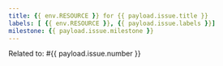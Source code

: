 ```yaml
---
title: {{ env.RESOURCE }} for {{ payload.issue.title }}
labels: [ {{ env.RESOURCE }}, {{ payload.issue.labels }}]
milestone: {{ payload.issue.milestone }}
---
```


Related to: #{{ payload.issue.number }}